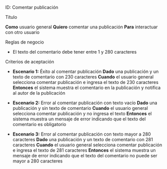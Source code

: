 ID: Comentar publicación

Título

**Como** usuario general **Quiero** comentar una publicación **Para** interactuar con otro usuario

Reglas de negocio

- El texto del comentario debe tener entre 1 y 280 caracteres

Criterios de aceptación

- **Escenario 1:** Éxito al comentar publicación
  **Dado** una publicación y un texto de comentario con 230 caracteres
  **Cuando** el usuario general selecciona comentar publicación e ingresa el texto de 230 caracteres
  **Entonces** el sistema muestra el comentario en la publicación y notifica al autor de la publicación

- **Escenario 2:** Error al comentar publicación con texto vacío
  **Dado** una publicación y sin texto de comentario
  **Cuando** el usuario general selecciona comentar publicación y no ingresa el texto
  **Entonces** el sistema muestra un mensaje de error indicando que el texto del comentario es obligatorio

- **Escenario 3:** Error al comentar publicación con texto mayor a 280 caracteres
  **Dado** una publicación y un texto de comentario con 281 caracteres
  **Cuando** el usuario general selecciona comentar publicación e ingresa el texto de 281 caracteres
  **Entonces** el sistema muestra un mensaje de error indicando que el texto del comentario no puede ser mayor a 280 caracteres
